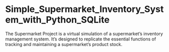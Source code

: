 # Simple_Supermarket_Inventory_System_with_Python_SQLite
The Supermarket Project is a virtual simulation of a supermarket’s inventory management system. It’s designed to replicate the essential functions of tracking and maintaining a supermarket’s product stock.
